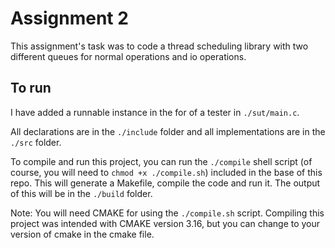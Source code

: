 # Assignment 2

This assignment's task was to code a thread scheduling library with two different queues for normal operations and io operations.

## To run 

I have added a runnable instance in the for of a tester in `./sut/main.c`.

All declarations are in the `./include` folder and all implementations are in the `./src` folder.

To compile and run this project, you can run the `./compile` shell script (of course, you will need to `chmod +x ./compile.sh`) included in the base of this repo. This will generate
a Makefile, compile the code and run it. The output of this will be in the `./build` folder. 

Note: You will need CMAKE for using the `./compile.sh` script. Compiling this project was intended with CMAKE version 3.16, but you can change to your version of cmake in the
cmake file.
